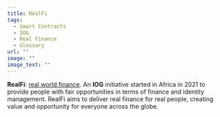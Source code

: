 ```yaml
---
title: RealFi
tags:
  - Smart Contracts
  - IOG
  - Real Finance
  - Glossary
url: ""
image: ""
image_text: ""
---
```


**RealFi**: [real world finance](https://iohk.io/en/blog/posts/2021/11/25/welcome-to-the-age-of-realfi/). An **IOG** initiative started in Africa in 2021 to provide people with fair opportunities in terms of finance and identity management. RealFi aims to deliver real finance for real people, creating value and opportunity for everyone across the globe.
